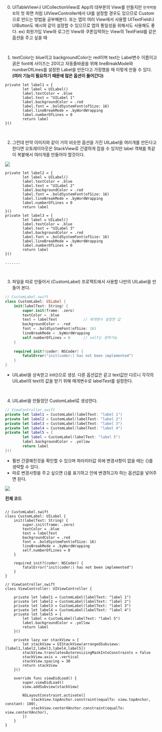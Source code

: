 0. UITableView나 UICollectionView로 App의 대부분의 View를 만들지만 `만국박람회`의 첫 화면 처럼 UIViewController에서 UI를 설정할 경우도 있으므로 Custom으로 만드는 방법을 공부해본다.
또는 앱의 여러 View에서 사용할 UITextField나 UIButton도 예시와 같이 설정할 수 있으므로 앱의 통일성을 위해서도 사용해도 좋다.
ex) 회원가입 View와 로그인 View와 쿠폰입력하는 View의 TextField를 같은 옵션을 주고 싶을 때

<br />

1. textColor는 blue이고 backgroundColor는 red이며 
text는 Label변수 이름이고 굵은 font에 사이즈는 20이고
자동줄바꿈을 위해 lineBreakMode와 numberOfLines를 설정한 Label을 만든다고 가정했을 때 이렇게 만들 수 있다.
**(여러 기능이 필요하기 때문에 많은 옵션이 들어간다)**

```swift!
private let label1 = {
        let label = UILabel()
        label.textColor = .blue
        label.text = "UILabel 1"
        label.backgroundColor = .red
        label.font = .boldSystemFont(ofSize: 16)
        label.lineBreakMode = .byWordWrapping
        label.numberOfLines = 0
        return label
}()
```

<br />

2. 그런데 만약 이미지와 같이 거의 비슷한 옵션을 가진 UILabel을 여러개를 만든다고 한다면 오토레이아웃은 StackView로 간결하게 잡을 수 있지만 label 객체를 똑같이 복붙해서 여러개를 만들어야 할것이다.

![](https://i.imgur.com/JBzGovS.png)

```swift!
private let label2 = {
        let label = UILabel()
        label.textColor = .blue
        label.text = "UILabel 2"
        label.backgroundColor = .red
        label.font = .boldSystemFont(ofSize: 16)
        label.lineBreakMode = .byWordWrapping
        label.numberOfLines = 0
        return label
}()
private let label3 = {
        let label = UILabel()
        label.textColor = .blue
        label.text = "UILabel 3"
        label.backgroundColor = .red
        label.font = .boldSystemFont(ofSize: 16)
        label.lineBreakMode = .byWordWrapping
        label.numberOfLines = 0
        return label
}()

.......
```

<br />

3. 파일을 따로 만들어서 (CustomLabel) 프로젝트에서 사용할 나만의 UILabel을 만들어 본다.

```swift
// CustomLabel.swift
class CustomLabel: UILabel {
    init(labelText: String) {
        super.init(frame: .zero)
        textColor = .blue
        text = labelText            // 매개변수 설정한 값
        backgroundColor = .red
        font = .boldSystemFont(ofSize: 16)
        lineBreakMode = .byWordWrapping
        self.numberOfLines = 0      // self는 생략가능
    }
        
    required init?(coder: NSCoder) {
        fatalError("init(coder:) has not been implemented")
    }
}
```
- UILabel을 상속받고 init()으로 생성. 다른 옵션값은 같고 text값만 다르니 각각의 UILabel의 text의 값을 받기 위해 매개변수로 labelText를 설정한다.

<br />

4. UILabel을 만들었던 CustomLabel로 생성한다.

```swift
// ViewController.swift
private let label1 = CustomLabel(labelText: "label 1")
private let label2 = CustomLabel(labelText: "label 2")
private let label3 = CustomLabel(labelText: "label 3")
private let label4 = CustomLabel(labelText: "label 4")
private let label5 = {
        let label = CustomLabel(labelText: "label 5")
        label.backgroundColor = .yellow
        return label
}()
```
- 훨씬 간결해진것을 확인할 수 있으며 파라미터값 외에 변경사항이 없을 때는 {}를 생략할 수 있다.
- 따로 변경사항을 주고 싶으면 {}를 표기하고 안에 변경하고자 하는 옵션값을 넣어주면 된다.


![](https://i.imgur.com/hxVwXNp.png)


**전체 코드**
```swift!

// CustomLabel.swift
class CustomLabel: UILabel {
    init(labelText: String) {
        super.init(frame: .zero)
        textColor = .blue
        text = labelText            
        backgroundColor = .red
        font = .boldSystemFont(ofSize: 16)
        lineBreakMode = .byWordWrapping
        self.numberOfLines = 0     
    }
        
    required init?(coder: NSCoder) {
        fatalError("init(coder:) has not been implemented")
    }
}

// ViewController.swift
class ViewController: UIViewController {
    
    private let label1 = CustomLabel(labelText: "label 1")
    private let label2 = CustomLabel(labelText: "label 2")
    private let label3 = CustomLabel(labelText: "label 3")
    private let label4 = CustomLabel(labelText: "label 4")
    private let label5 = {
        let label = CustomLabel(labelText: "label 5")
        label.backgroundColor = .yellow
        return label
    }()
    
    private lazy var stackView = {
        let stackView = UIStackView(arrangedSubviews: [label1,label2,label3,label4,label5])
        stackView.translatesAutoresizingMaskIntoConstraints = false
        stackView.axis = .vertical
        stackView.spacing = 30
        return stackView
    }()
    
    override func viewDidLoad() {
        super.viewDidLoad()
        view.addSubview(stackView)
        
        NSLayoutConstraint.activate([
            stackView.topAnchor.constraint(equalTo: view.topAnchor, constant: 100),
            stackView.centerXAnchor.constraint(equalTo: view.centerXAnchor),
        ])
    }
}
```
